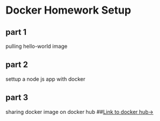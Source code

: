 # Docker Homework Setup
## part 1
pulling hello-world image
## part 2
settup a node js app with docker
## part 3
sharing docker image on docker hub
##[Link to docker hub->](https://hub.docker.com/r/tommywenjiezhang/bulletinboard)

